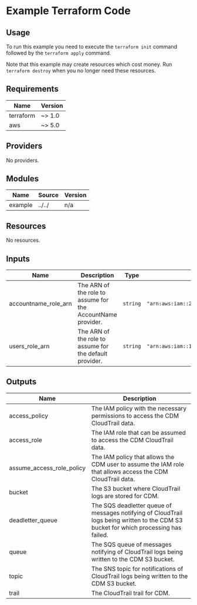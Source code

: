 # Example Terraform Code #

## Usage ##

To run this example you need to execute the `terraform init` command
followed by the `terraform apply` command.

Note that this example may create resources which cost money. Run
`terraform destroy` when you no longer need these resources.

## Requirements ##

| Name | Version |
|------|---------|
| terraform | ~> 1.0 |
| aws | ~> 5.0 |

## Providers ##

No providers.

## Modules ##

| Name | Source | Version |
|------|--------|---------|
| example | ../../ | n/a |

## Resources ##

No resources.

## Inputs ##

| Name | Description | Type | Default | Required |
|------|-------------|------|---------|:--------:|
| accountname\_role\_arn | The ARN of the role to assume for the AccountName provider. | `string` | `"arn:aws:iam::210987654321:role/ProvisionAccount"` | no |
| users\_role\_arn | The ARN of the role to assume for the default provider. | `string` | `"arn:aws:iam::123456789012:role/ProvisionAccount"` | no |

## Outputs ##

| Name | Description |
|------|-------------|
| access\_policy | The IAM policy with the necessary permissions to access the CDM CloudTrail data. |
| access\_role | The IAM role that can be assumed to access the CDM CloudTrail data. |
| assume\_access\_role\_policy | The IAM policy that allows the CDM user to assume the IAM role that allows access the CDM CloudTrail data. |
| bucket | The S3 bucket where CloudTrail logs are stored for CDM. |
| deadletter\_queue | The SQS deadletter queue of messages notifying of CloudTrail logs being written to the CDM S3 bucket for which processing has failed. |
| queue | The SQS queue of messages notifying of CloudTrail logs being written to the CDM S3 bucket. |
| topic | The SNS topic for notifications of CloudTrail logs being written to the CDM S3 bucket. |
| trail | The CloudTrail trail for CDM. |
